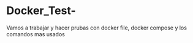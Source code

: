 # Docker_Test-
Vamos a trabajar  y hacer prubas con docker file, docker compose y los comandos mas usados
